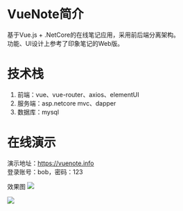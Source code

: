# VueNote简介
基于Vue.js + .NetCore的在线笔记应用，采用前后端分离架构。  
功能、UI设计上参考了印象笔记的Web版。  

# 技术栈
1. 前端：vue、vue-router、axios、elementUI
2. 服务端：asp.netcore mvc、dapper
3. 数据库：mysql

# 在线演示
演示地址：<a href="https://vuenote.info" target="blank">https://vuenote.info</a>  
登录账号：bob，密码：123  

效果图
<img src="https://i.loli.net/2019/06/09/5cfcfeb161e7b90837.png">  

<img src="https://i.loli.net/2019/06/09/5cfcfeb17e90048643.png">

